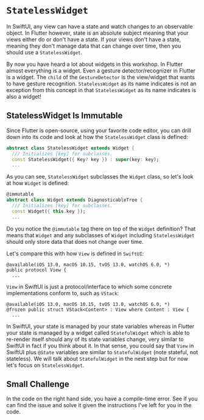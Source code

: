 # `StatelessWidget`

In SwiftUI, any view can have a state and watch changes to an observable object. In Flutter however, state is an absolute subject meaning that your views either do or don't have a state. If your views don't have a state, meaning they don't manage data that can change over time, then you should use a `StatelessWidget`.

By now you have heard a lot about widgets in this workshop. In Flutter almost everything is a widget. Even a gesture detector/recognizer in Flutter is a widget. The `child` of the `GestureDetector` is the view/widget that wants to have gesture recognition. `StatelessWidget` as its name indicates is not an exception from this concept in that `StatelessWidget` as its name indicates is also a widget!

## StatelessWidget Is Immutable

Since Flutter is open-source, using your favorite code editor, you can drill down into its code and look at how the `StatelessWidget` class is defined:

```dart
abstract class StatelessWidget extends Widget {
  /// Initializes [key] for subclasses.
  const StatelessWidget({ Key? key }) : super(key: key);
  ...
```

As you can see, `StatelessWidget` subclasses the `Widget` class, so let's look at how `Widget` is defined:

```dart
@immutable
abstract class Widget extends DiagnosticableTree {
  /// Initializes [key] for subclasses.
  const Widget({ this.key });
  ...
```

Do you notice the `@immutable` tag there on top of the `Widget` definition? That means that `Widget` and any subclasses of `Widget` including `StatelessWidget` should only store data that does not change over time.

Let's compare this with how `View` is defined in `SwiftUI`:

```
@available(iOS 13.0, macOS 10.15, tvOS 13.0, watchOS 6.0, *)
public protocol View {
  ...
```

`View` in SwiftUI is just a protocol/interface to which some concrete implementations conform to, such as `VStack`:

```
@available(iOS 13.0, macOS 10.15, tvOS 13.0, watchOS 6.0, *)
@frozen public struct VStack<Content> : View where Content : View {
  ...
```

In SwiftUI, your state is managed by your state variables whereas in Flutter your state is managed by a widget called `StatefulWidget` which is able to re-render itself should any of its state variables change, very similar to SwiftUI in fact if you think about it. In that sense, you could say that `View` in SwiftUI plus `@State` variables are similar to `StatefulWidget` (note stateful, not stateless). We will talk about `StatefulWidget` in the next step but for now let's focus on `StatelessWidget`.

## Small Challenge

In the code on the right hand side, you have a compile-time error. See if you can find the issue and solve it given the instructions I've left for you in the code.